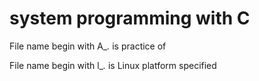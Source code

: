 system programming with C
=======================================================================

File name begin with A_*.* is practice of <Advanced Linux Programming>

File name begin with l_*.* is Linux platform specified
